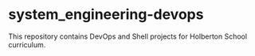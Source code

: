 # system_engineering-devops
This repository contains DevOps and Shell projects for Holberton School curriculum.
